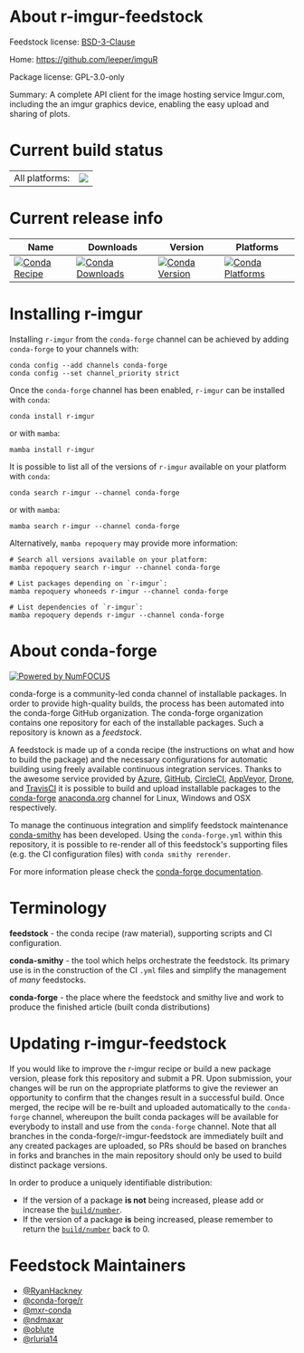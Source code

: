 About r-imgur-feedstock
=======================

Feedstock license: [BSD-3-Clause](https://github.com/conda-forge/r-imgur-feedstock/blob/main/LICENSE.txt)

Home: https://github.com/leeper/imguR

Package license: GPL-3.0-only

Summary: A complete API client for the image hosting service Imgur.com, including the an imgur graphics device, enabling the easy upload and sharing of plots.

Current build status
====================


<table><tr><td>All platforms:</td>
    <td>
      <a href="https://dev.azure.com/conda-forge/feedstock-builds/_build/latest?definitionId=10750&branchName=main">
        <img src="https://dev.azure.com/conda-forge/feedstock-builds/_apis/build/status/r-imgur-feedstock?branchName=main">
      </a>
    </td>
  </tr>
</table>

Current release info
====================

| Name | Downloads | Version | Platforms |
| --- | --- | --- | --- |
| [![Conda Recipe](https://img.shields.io/badge/recipe-r--imgur-green.svg)](https://anaconda.org/conda-forge/r-imgur) | [![Conda Downloads](https://img.shields.io/conda/dn/conda-forge/r-imgur.svg)](https://anaconda.org/conda-forge/r-imgur) | [![Conda Version](https://img.shields.io/conda/vn/conda-forge/r-imgur.svg)](https://anaconda.org/conda-forge/r-imgur) | [![Conda Platforms](https://img.shields.io/conda/pn/conda-forge/r-imgur.svg)](https://anaconda.org/conda-forge/r-imgur) |

Installing r-imgur
==================

Installing `r-imgur` from the `conda-forge` channel can be achieved by adding `conda-forge` to your channels with:

```
conda config --add channels conda-forge
conda config --set channel_priority strict
```

Once the `conda-forge` channel has been enabled, `r-imgur` can be installed with `conda`:

```
conda install r-imgur
```

or with `mamba`:

```
mamba install r-imgur
```

It is possible to list all of the versions of `r-imgur` available on your platform with `conda`:

```
conda search r-imgur --channel conda-forge
```

or with `mamba`:

```
mamba search r-imgur --channel conda-forge
```

Alternatively, `mamba repoquery` may provide more information:

```
# Search all versions available on your platform:
mamba repoquery search r-imgur --channel conda-forge

# List packages depending on `r-imgur`:
mamba repoquery whoneeds r-imgur --channel conda-forge

# List dependencies of `r-imgur`:
mamba repoquery depends r-imgur --channel conda-forge
```


About conda-forge
=================

[![Powered by
NumFOCUS](https://img.shields.io/badge/powered%20by-NumFOCUS-orange.svg?style=flat&colorA=E1523D&colorB=007D8A)](https://numfocus.org)

conda-forge is a community-led conda channel of installable packages.
In order to provide high-quality builds, the process has been automated into the
conda-forge GitHub organization. The conda-forge organization contains one repository
for each of the installable packages. Such a repository is known as a *feedstock*.

A feedstock is made up of a conda recipe (the instructions on what and how to build
the package) and the necessary configurations for automatic building using freely
available continuous integration services. Thanks to the awesome service provided by
[Azure](https://azure.microsoft.com/en-us/services/devops/), [GitHub](https://github.com/),
[CircleCI](https://circleci.com/), [AppVeyor](https://www.appveyor.com/),
[Drone](https://cloud.drone.io/welcome), and [TravisCI](https://travis-ci.com/)
it is possible to build and upload installable packages to the
[conda-forge](https://anaconda.org/conda-forge) [anaconda.org](https://anaconda.org/)
channel for Linux, Windows and OSX respectively.

To manage the continuous integration and simplify feedstock maintenance
[conda-smithy](https://github.com/conda-forge/conda-smithy) has been developed.
Using the ``conda-forge.yml`` within this repository, it is possible to re-render all of
this feedstock's supporting files (e.g. the CI configuration files) with ``conda smithy rerender``.

For more information please check the [conda-forge documentation](https://conda-forge.org/docs/).

Terminology
===========

**feedstock** - the conda recipe (raw material), supporting scripts and CI configuration.

**conda-smithy** - the tool which helps orchestrate the feedstock.
                   Its primary use is in the construction of the CI ``.yml`` files
                   and simplify the management of *many* feedstocks.

**conda-forge** - the place where the feedstock and smithy live and work to
                  produce the finished article (built conda distributions)


Updating r-imgur-feedstock
==========================

If you would like to improve the r-imgur recipe or build a new
package version, please fork this repository and submit a PR. Upon submission,
your changes will be run on the appropriate platforms to give the reviewer an
opportunity to confirm that the changes result in a successful build. Once
merged, the recipe will be re-built and uploaded automatically to the
`conda-forge` channel, whereupon the built conda packages will be available for
everybody to install and use from the `conda-forge` channel.
Note that all branches in the conda-forge/r-imgur-feedstock are
immediately built and any created packages are uploaded, so PRs should be based
on branches in forks and branches in the main repository should only be used to
build distinct package versions.

In order to produce a uniquely identifiable distribution:
 * If the version of a package **is not** being increased, please add or increase
   the [``build/number``](https://docs.conda.io/projects/conda-build/en/latest/resources/define-metadata.html#build-number-and-string).
 * If the version of a package **is** being increased, please remember to return
   the [``build/number``](https://docs.conda.io/projects/conda-build/en/latest/resources/define-metadata.html#build-number-and-string)
   back to 0.

Feedstock Maintainers
=====================

* [@RyanHackney](https://github.com/RyanHackney/)
* [@conda-forge/r](https://github.com/orgs/conda-forge/teams/r/)
* [@mxr-conda](https://github.com/mxr-conda/)
* [@ndmaxar](https://github.com/ndmaxar/)
* [@oblute](https://github.com/oblute/)
* [@rluria14](https://github.com/rluria14/)


